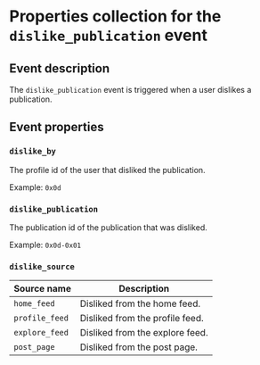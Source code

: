 # Properties collection for the `dislike_publication` event

## Event description

The `dislike_publication` event is triggered when a user dislikes a publication.

## Event properties

### `dislike_by`

The profile id of the user that disliked the publication.

Example: `0x0d`

### `dislike_publication`

The publication id of the publication that was disliked.

Example: `0x0d-0x01`

### `dislike_source`

| **Source name** | **Description**                 |
| --------------- | ------------------------------- |
| `home_feed`     | Disliked from the home feed.    |
| `profile_feed`  | Disliked from the profile feed. |
| `explore_feed`  | Disliked from the explore feed. |
| `post_page`     | Disliked from the post page.    |

